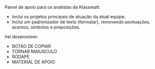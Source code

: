Painel de apoio para os analistas da Klassmatt:

- Inclui os projetos principais de atuação da atual equipe.
- Inclui um padronizador de texto (formatar), removendo pontuações, acentos, símbolos e preposições.


Irei desenvolver:
- BOTÃO DE COPIAR
- TORNAR MAIUSCULO
- RODAPÉ
- MATERIAL DE APOIO
